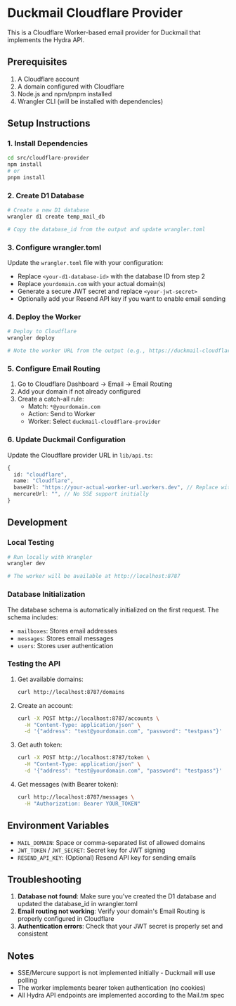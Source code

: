 # Duckmail Cloudflare Provider

This is a Cloudflare Worker-based email provider for Duckmail that implements the Hydra API.

## Prerequisites

1. A Cloudflare account
2. A domain configured with Cloudflare
3. Node.js and npm/pnpm installed
4. Wrangler CLI (will be installed with dependencies)

## Setup Instructions

### 1. Install Dependencies

```bash
cd src/cloudflare-provider
npm install
# or
pnpm install
```

### 2. Create D1 Database

```bash
# Create a new D1 database
wrangler d1 create temp_mail_db

# Copy the database_id from the output and update wrangler.toml
```

### 3. Configure wrangler.toml

Update the `wrangler.toml` file with your configuration:

- Replace `<your-d1-database-id>` with the database ID from step 2
- Replace `yourdomain.com` with your actual domain(s)
- Generate a secure JWT secret and replace `<your-jwt-secret>`
- Optionally add your Resend API key if you want to enable email sending

### 4. Deploy the Worker

```bash
# Deploy to Cloudflare
wrangler deploy

# Note the worker URL from the output (e.g., https://duckmail-cloudflare-provider.your-subdomain.workers.dev)
```

### 5. Configure Email Routing

1. Go to Cloudflare Dashboard → Email → Email Routing
2. Add your domain if not already configured
3. Create a catch-all rule:
   - Match: `*@yourdomain.com`
   - Action: Send to Worker
   - Worker: Select `duckmail-cloudflare-provider`

### 6. Update Duckmail Configuration

Update the Cloudflare provider URL in `lib/api.ts`:

```typescript
{
  id: "cloudflare",
  name: "Cloudflare",
  baseUrl: "https://your-actual-worker-url.workers.dev", // Replace with your worker URL
  mercureUrl: "", // No SSE support initially
}
```

## Development

### Local Testing

```bash
# Run locally with Wrangler
wrangler dev

# The worker will be available at http://localhost:8787
```

### Database Initialization

The database schema is automatically initialized on the first request. The schema includes:

- `mailboxes`: Stores email addresses
- `messages`: Stores email messages
- `users`: Stores user authentication

### Testing the API

1. Get available domains:
   ```bash
   curl http://localhost:8787/domains
   ```

2. Create an account:
   ```bash
   curl -X POST http://localhost:8787/accounts \
     -H "Content-Type: application/json" \
     -d '{"address": "test@yourdomain.com", "password": "testpass"}'
   ```

3. Get auth token:
   ```bash
   curl -X POST http://localhost:8787/token \
     -H "Content-Type: application/json" \
     -d '{"address": "test@yourdomain.com", "password": "testpass"}'
   ```

4. Get messages (with Bearer token):
   ```bash
   curl http://localhost:8787/messages \
     -H "Authorization: Bearer YOUR_TOKEN"
   ```

## Environment Variables

- `MAIL_DOMAIN`: Space or comma-separated list of allowed domains
- `JWT_TOKEN` / `JWT_SECRET`: Secret key for JWT signing
- `RESEND_API_KEY`: (Optional) Resend API key for sending emails

## Troubleshooting

1. **Database not found**: Make sure you've created the D1 database and updated the database_id in wrangler.toml
2. **Email routing not working**: Verify your domain's Email Routing is properly configured in Cloudflare
3. **Authentication errors**: Check that your JWT secret is properly set and consistent

## Notes

- SSE/Mercure support is not implemented initially - Duckmail will use polling
- The worker implements bearer token authentication (no cookies)
- All Hydra API endpoints are implemented according to the Mail.tm spec 